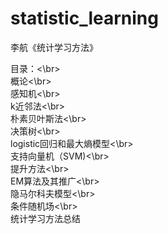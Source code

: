 # statistic_learning

李航《统计学习方法》

目录：<\br>  
概论<\br>  
感知机<\br>  
k近邻法<\br>    
朴素贝叶斯法<\br>  
决策树<\br>  
logistic回归和最大熵模型<\br>   
支持向量机（SVM)<\br>  
提升方法<\br>  
EM算法及其推广<\br>  
隐马尔科夫模型<\br>  
条件随机场<\br>  
统计学习方法总结
